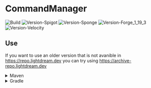 # CommandManager

![Build](https://github.com/L1ghtDream/CommandManager/actions/workflows/build.yml/badge.svg)
![Version-Spigot](https://img.shields.io/badge/Version%20Spigot-3.1.10-red.svg)
![Version-Sponge](https://img.shields.io/badge/Version%20Sponge-2.1.9-red.svg)
![Version-Forge_1_19_3](https://img.shields.io/badge/Version%20Forge%201.19.3-2.1.9-red.svg)
![Version-Velocity](https://img.shields.io/badge/Version%20Velocity-2.1.10-red.svg)

## Use

If you want to use an older version that is not avanible in https://repo.lightdream.dev you can try using https://archive-repo.lightdream.dev

<details>
  <summary>Maven</summary><blockquote>
  <details><summary>repo.lightdream.dev</summary>

```xml
<repositories>
    <repository>
        <id>lightdream-repo</id>
        <url>https://repo.lightdream.dev/</url>
    </repository>
</repositories>
```

```xml
<dependenies>
    <dependency>
        <groupId>dev.lightdream</groupId>
        <artifactId>command-manager-spigot</artifactId>
        <version>3.1.10</version>
    </dependency>
    <dependency>
        <groupId>dev.lightdream</groupId>
        <artifactId>command-manager-sponge</artifactId>
        <version>2.1.9</version>
    </dependency>
    <dependency>
        <groupId>dev.lightdream</groupId>
        <artifactId>command-manager-forge-1-19-3</artifactId>
        <version>2.1.9</version>
    </dependency>
    <dependency>
        <groupId>dev.lightdream</groupId>
        <artifactId>command-manager-velocity</artifactId>
        <version>2.1.10</version>
    </dependency>
</dependenies>
```

  </details>

  <details><summary  style="padding-left:25px">jitpack.io</summary>

```xml
<repositories>
    <repository>
        <id>jitpack.io</id>
        <url>https://jitpack.io</url>
    </repository>
</repositories>
```

```xml
<dependencies>
    <dependency>
        <groupId>com.github.L1ghtDream</groupId>
        <artifactId>command-manager-spigot</artifactId>
        <version>3.1.10</version>
    </dependency>
    <dependency>
        <groupId>com.github.L1ghtDream</groupId>
        <artifactId>command-manager-sponge</artifactId>
        <version>2.1.9</version>
    </dependency>
    <dependency>
        <groupId>com.github.L1ghtDream</groupId>
        <artifactId>command-manager-forge-1-19-3</artifactId>
        <version>2.1.9</version>
    </dependency>
    <dependency>
        <groupId>com.github.L1ghtDream</groupId>
        <artifactId>command-manager-velocity</artifactId>
        <version>2.1.10</version>
    </dependency>
</dependencies>
```

</blockquote></details>

</details>

<details><summary>Gradle</summary><blockquote>

  <details><summary>Groovy</summary><blockquote>

  <details><summary>repo.lightdream.dev</summary>

```groovy
repositories {
    maven("https://repo.lightdream.dev/")
}
```

```groovy
dependencies {
    implementation "dev.lightdream:command-manager-spigot:3.1.10"
    implementation "dev.lightdream:command-manager-sponge:2.1.9"
    implementation "dev.lightdream:command-manager-forge-1-19-3:2.1.9"
    implementation "dev.lightdream:command-manager-velocity:2.1.10"
}
```
  </details>

  <details><summary>jitpack.io</summary>

```groovy
repositories {
    maven { url "https://jitpack.io" }
}
```

```groovy
dependencies {
    implementation "com.github.L1ghtDream:command-manager-spigot:3.1.10"
    implementation "com.github.L1ghtDream:command-manager-sponge:2.1.9"
    implementation "com.github.L1ghtDream:command-manager-forge-1-19-3:2.1.9"
    implementation "com.github.L1ghtDream:command-manager-velocity:2.1.10"
}
```
  </details>
</blockquote></details>

  <details>
    <summary>Kotlin</summary><blockquote>

  <details>
<summary>repo.lightdream.dev</summary>

```groovy
repositories {
    maven { url "https://repo.lightdream.dev/" }
}
```

```groovy
dependencies {
    implementation("dev.lightdream:command-manager-spigot:3.1.10")
    implementation("dev.lightdream:command-manager-sponge:2.1.9")
    implementation("dev.lightdream:command-manager-forge-1-19-3:2.1.9")
    implementation("dev.lightdream:command-manager-velocity:2.1.10")
}
```
  </details>
  <details>
  <summary style="padding-left:50px">jitpack.io</summary>

```kotlin
repositories {
    maven("https://jitpack.io")
}
```

```kotlin
dependencies {
    implementation("com.github.L1ghtDream:command-manager-spigot:3.1.10")
    implementation("com.github.L1ghtDream:command-manager-sponge:2.1.9")
    implementation("com.github.L1ghtDream:command-manager-forge-1-19-3:2.1.9")
    implementation("com.github.L1ghtDream:command-manager-velocity:2.1.10")
}
```



</details>

  </blockquote></details>

</blockquote></details>




